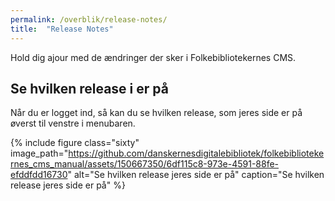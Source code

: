```yaml
---
permalink: /overblik/release-notes/
title:  "Release Notes"
---
```


Hold dig ajour med de ændringer der sker i Folkebibliotekernes CMS.

## Se hvilken release i er på
Når du er logget ind, så kan du se hvilken release, som jeres side er på øverst til venstre i menubaren.

{% include figure class="sixty" image_path="https://github.com/danskernesdigitalebibliotek/folkebibliotekernes_cms_manual/assets/150667350/6df115c8-973e-4591-88fe-efddfdd16730" alt="Se hvilken release jeres side er på" caption="Se hvilken release jeres side er på" %}
